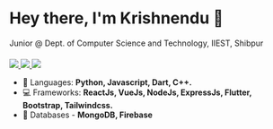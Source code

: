 <h1 align="left">Hey there, I'm Krishnendu 👋</h1>

Junior @ Dept. of Computer Science and Technology, IIEST, Shibpur
<br>
<p align="left" style="margin-top:20px;">

<a href="https://www.linkedin.com/in/krishnendu-bera-b294b5164/">
<img src="https://img.shields.io/badge/linkedin-%230077B5.svg?&style=for-the-badge&logo=linkedin&logoColor=white"></img>
</a>

<a href="https://drive.google.com/file/d/1OV42MJF1qnmbE8WID1dzrDF_Jzpz_sET/view?usp=sharing">
<img src="https://img.shields.io/badge/resume-pdf-%23181717.svg?&style=for-the-badge&logoColor=white">
</img>
</a>

<a href="mailto:bera.krishnendu36@gmail.com">
<img src="https://img.shields.io/badge/gmail-D14836?&style=for-the-badge&logo=gmail&logoColor=white"></img>
</a>

</p>

 - 📝 Languages: **Python, Javascript, Dart, C++.**
 - 💻 Frameworks: **ReactJs, VueJs, NodeJs, ExpressJs, Flutter, Bootstrap, Tailwindcss.**
 - 📑 Databases - **MongoDB, Firebase**
